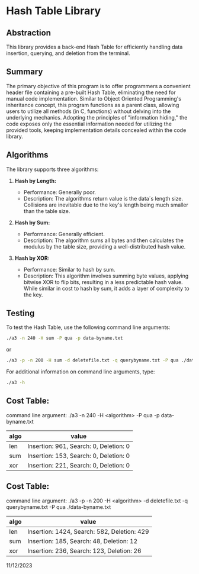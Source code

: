 # Hash Table Library

## Abstraction

This library provides a back-end Hash Table for efficiently handling data insertion, querying, and deletion from the terminal.

## Summary

The primary objective of this program is to offer programmers a convenient header file containing a pre-built Hash Table, eliminating the need for manual code implementation. Similar to Object Oriented Programming's inheritance concept, this program functions as a parent class, allowing users to utilize all methods (in C, functions) without delving into the underlying mechanics. Adopting the principles of "information hiding," the code exposes only the essential information needed for utilizing the provided tools, keeping implementation details concealed within the code library.

## Algorithms

The library supports three algorithms:

1. **Hash by Length:**
   - Performance: Generally poor.
   - Description: The algorithms return value is the data´s length size. Collisions are inevitable due to the      key's length being much smaller than the table size.

2. **Hash by Sum:**
   - Performance: Generally efficient.
   - Description: The algorithm sums all bytes and then calculates the modulus by the table size, providing a well-distributed hash value.

3. **Hash by XOR:**
   - Performance: Similar to hash by sum.
   - Description: This algorithm involves summing byte values, applying bitwise XOR to flip bits, resulting in a less predictable hash value. While similar in cost to hash by sum, it adds a layer of complexity to the key.

## Testing

To test the Hash Table, use the following command line arguments:

```bash
./a3 -n 240 -H sum -P qua -p data-byname.txt
```
or 

```bash
./a3 -p -n 200 -H sum -d deletefile.txt -q querybyname.txt -P qua ./data-byname.txt
```

For additional information on command line arguments, type:
```bash
./a3 -h
```

## Cost Table: 
command line argument: ./a3 -n 240 -H &lt;algorithm&gt; -P qua -p  data-byname.txt

| algo  | value        |
|-------|--------------|
| len   | Insertion: 961, Search: 0, Deletion: 0 |
| sum   | Insertion: 153, Search: 0, Deletion: 0 |
| xor   | Insertion: 221, Search: 0, Deletion: 0 |


## Cost Table: 
command line argument: ./a3 -p -n 200 -H &lt;algorithm&gt; -d deletefile.txt -q querybyname.txt -P qua ./data-byname.txt

| algo  | value                            |
|-------|----------------------------------|
| len   | Insertion: 1424, Search: 582, Deletion: 429 |
| sum   | Insertion: 185, Search: 48, Deletion: 12   |
| xor   | Insertion: 236, Search: 123, Deletion: 26  |


11/12/2023
